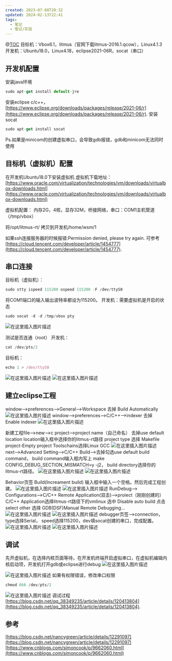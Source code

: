 ```yaml
---
created: 2023-07-08T20:32
updated: 2024-02-13T22:41
tags:
  - 笔记
  - 笔记/实验
---
```


@[TOC](Ubuntu18.0+VBox6.1+eclipse调试litmus内核配置过程)
目标机：Vbox6.1，litmus（官网下载litmus-2016.1.qcow），Linux4.1.3
开发机：Ubuntu18.0，Linux4.18，eclipse2021-06R，socat（串口）
## 开发机配置
安装java环境
```javascript
sudo apt-get install default-jre
```
安装eclipse c/c++，
 [https://www.eclipse.org/downloads/packages/release/2021-06/r](https://www.eclipse.org/downloads/packages/release/2021-06/r).
安装socat
```javascript
sudo apt-get install socat
```
Ps.如果是minicom的创建虚拟串口，会导致gdb报错，gdb和minicom无法同时使用
## 目标机（虚拟机）配置
在开发机Ubuntu18.0下安装虚拟机
虚拟机下载地址：
[https://www.oracle.com/virtualization/technologies/vm/downloads/virtualbox-downloads.html](https://www.oracle.com/virtualization/technologies/vm/downloads/virtualbox-downloads.html)

虚拟机配置：
内存2G，4核，显存32M，桥接网络，串口：COM1主机管道（/tmp/vbox）

将/opt/litmus-rt/ 拷贝到开发机/home/wsm/1

如果ssh连接服务器的时候报错:Permission denied, please try again.
可参考 [https://cloud.tencent.com/developer/article/1454777](https://cloud.tencent.com/developer/article/1454777).
## 串口连接
目标机（虚拟机）：
```javascript
sudo stty ispeed 115200 ospeed 115200 -F /dev/ttyS0
```
将COM1端口的输入输出波特率都设为115200。
开发机：需要虚拟机是开启的状态
```javascript
sudo socat -d -d /tmp/vbox pty
```
![在这里插入图片描述](https://cdn.jsdelivr.net/gh/wsm6636/pic/202302201608749.png)

测试是否连通（root）
开发机：
```javascript
cat /dev/pts/2 
```
目标机：
```javascript
echo 1 > /dev/ttyS0
```
![在这里插入图片描述](https://img-blog.csdnimg.cn/fb10b7a0bd8944d083531109169527b8.png?x-oss-process=image/watermark,type_ZHJvaWRzYW5zZmFsbGJhY2s,shadow_50,text_Q1NETiBAcXFfMzgzNDkyMzU=,size_20,color_FFFFFF,t_70,g_se,x_16#pic_center)
![在这里插入图片描述](https://img-blog.csdnimg.cn/dd0fff924dbc4ea09ea81c22c3d09b84.png#pic_center)

## 建立eclipse工程

window-->preferences-->General-->Workspace 去掉 Build Automatically
![在这里插入图片描述](https://cdn.jsdelivr.net/gh/wsm6636/pic/202302201608163.png)
window-->preferences-->C/C++-->indexer 去掉 Enable indexer
![在这里插入图片描述](https://img-blog.csdnimg.cn/8369077a0b004121b494cc13a9f4284c.png?x-oss-process=image/watermark,type_ZHJvaWRzYW5zZmFsbGJhY2s,shadow_50,text_Q1NETiBAcXFfMzgzNDkyMzU=,size_20,color_FFFFFF,t_70,g_se,x_16#pic_center)

新建工程file-->new-->c project-->project name（自己命名）
去掉use default location
location输入框中选择你的litmus-rt路径
project type 选择 Makefile project-Empty project 
Toolschains选择Linux GCC
![在这里插入图片描述](https://cdn.jsdelivr.net/gh/wsm6636/pic/202302201608028.png)
next-->Advanced Setting-->C/C++ Build-->去掉勾选use default build command， 
build command输入框内写上 make CONFIG_DEBUG_SECTION_MISMATCH=y -j2，
build directory选择你的litmus-rt路径。
![在这里插入图片描述](https://cdn.jsdelivr.net/gh/wsm6636/pic/202302201608644.png)
![在这里插入图片描述](https://cdn.jsdelivr.net/gh/wsm6636/pic/202302201608969.png)

Behavior页签 Build(Increament build) 输入框中输入一个空格。然后完成工程创建。
![在这里插入图片描述](https://img-blog.csdnimg.cn/55e731fc0e93492c9187743079ed7bc6.png?x-oss-process=image/watermark,type_ZHJvaWRzYW5zZmFsbGJhY2s,shadow_50,text_Q1NETiBAcXFfMzgzNDkyMzU=,size_20,color_FFFFFF,t_70,g_se,x_16#pic_center)
![在这里插入图片描述](https://cdn.jsdelivr.net/gh/wsm6636/pic/202302201608608.png)
RunDebug--> Configurations-->C/C++ Remote Application(双击)-->proiect（刚刚创建的）
C/C++ Application选择litmus-rt路径下的vmlinux
选中 Disable auto build 
点击select other 选择 GDB(DSF)Manual Remote Debugging...
![在这里插入图片描述](https://cdn.jsdelivr.net/gh/wsm6636/pic/202302201608885.png)
![在这里插入图片描述](https://cdn.jsdelivr.net/gh/wsm6636/pic/202302201608983.png)
debugger页签-->connection，type选择Serial， speed选择115200，dev填socat创建的串口，完成配置。![在这里插入图片描述](https://cdn.jsdelivr.net/gh/wsm6636/pic/202302201608874.png)
![在这里插入图片描述](https://cdn.jsdelivr.net/gh/wsm6636/pic/202302201608423.png)

## 调试
先开虚拟机，在选择内核页面等待，在开发机终端开启虚拟串口，在虚拟机编辑内核启动项，开发机打开gdb或eclipse进行debug
![在这里插入图片描述](https://cdn.jsdelivr.net/gh/wsm6636/pic/202302201608688.png)

![在这里插入图片描述](https://cdn.jsdelivr.net/gh/wsm6636/pic/202302201608460.png)
如果有权限错误，修改串口权限 
```javascript
chmod 666 /dev/pts/2
```

![在这里插入图片描述](https://cdn.jsdelivr.net/gh/wsm6636/pic/202302201608545.png)
调试过程[https://blog.csdn.net/qq_38349235/article/details/120413804](https://blog.csdn.net/qq_38349235/article/details/120413804).
## 参考

[https://blog.csdn.net/nancygreen/article/details/12291097](https://blog.csdn.net/nancygreen/article/details/12291097)
[https://www.cnblogs.com/simoncook/p/9662060.html](https://www.cnblogs.com/simoncook/p/9662060.html)